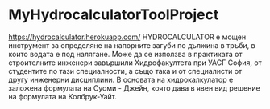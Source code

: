 # MyHydrocalculatorToolProject
https://hydrocalculator.herokuapp.com/
HYDROCALCULATOR е мощен инструмент за определяне на напорните загуби по дължина в тръби, в които водата е под налягане. Може да се използва в практиката от
строителните инженери завършили Хидрофакултета при УАСГ София, от студентите по тази специалности, а също така и от специалисти от другу инженерни дисциплини.
В основата на хидрокалкулатор е заложена формулата на Суоми - Джейн, която дава в явен вид решение на формулата на Колбрук-Уайт.
